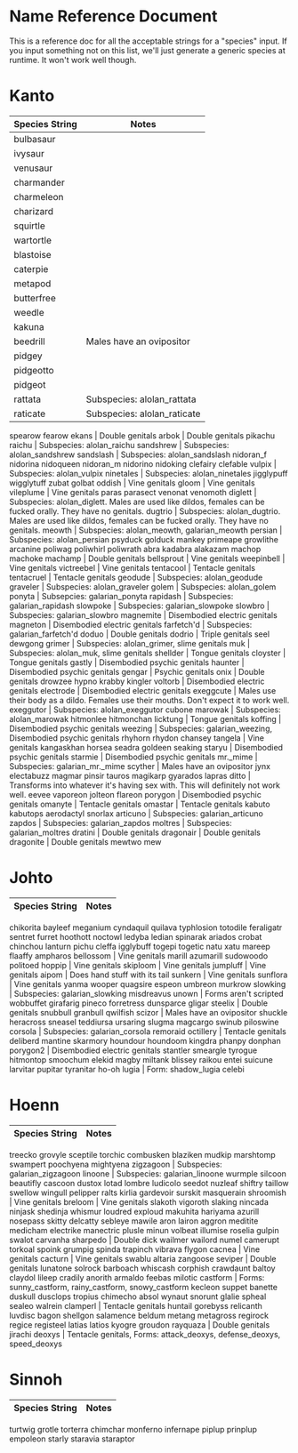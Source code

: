 # Name Reference Document
This is a reference doc for all the acceptable strings for a "species" input.
If you input something not on this list, we'll just generate a generic species at runtime. It won't work well though.

# Kanto
Species String | Notes
-------------- | -----
bulbasaur |
ivysaur |
venusaur |
charmander |
charmeleon |
charizard |
squirtle |
wartortle |
blastoise |
caterpie |
metapod |
butterfree |
weedle |
kakuna |
beedrill | Males have an ovipositor
pidgey |
pidgeotto |
pidgeot |
rattata | Subspecies: alolan_rattata
raticate | Subspecies: alolan_raticate
spearow
fearow
ekans | Double genitals
arbok | Double genitals
pikachu
raichu | Subspecies: alolan_raichu
sandshrew | Subspecies: alolan_sandshrew
sandslash | Subspecies: alolan_sandslash
nidoran_f
nidorina
nidoqueen
nidoran_m
nidorino
nidoking
clefairy
clefable
vulpix | Subspecies: alolan_vulpix
ninetales | Subspecies: alolan_ninetales
jigglypuff
wigglytuff
zubat
golbat
oddish | Vine genitals
gloom | Vine genitals
vileplume | Vine genitals
paras
parasect
venonat
venomoth
diglett | Subspecies: alolan_diglett. Males are used like dildos, females can be fucked orally. They have no genitals.
dugtrio | Subspecies: alolan_dugtrio. Males are used like dildos, females can be fucked orally. They have no genitals.
meowth | Subspecies: alolan\_meowth, galarian\_meowth
persian | Subspecies: alolan_persian
psyduck
golduck
mankey
primeape
growlithe
arcanine
poliwag
poliwhirl
poliwrath
abra
kadabra
alakazam
machop
machoke
machamp | Double genitals
bellsprout | Vine genitals
weepinbell | Vine genitals
victreebel | Vine genitals
tentacool | Tentacle genitals
tentacruel | Tentacle genitals
geodude | Subspecies: alolan_geodude
graveler | Subspecies: alolan_graveler
golem | Subspecies: alolan_golem
ponyta | Subsepcies: galarian_ponyta
rapidash | Subspecies: galarian_rapidash
slowpoke | Subspecies: galarian_slowpoke
slowbro | Subspecies: galarian_slowbro
magnemite | Disembodied electric genitals
magneton | Disembodied electric genitals
farfetch'd | Subspecies: galarian_farfetch'd
doduo | Double genitals
dodrio | Triple genitals
seel
dewgong
grimer | Subspecies: alolan_grimer, slime genitals
muk | Subspecies: alolan_muk, slime genitals
shellder | Tongue genitals
cloyster | Tongue genitals
gastly | Disembodied psychic genitals
haunter | Disembodied psychic genitals
gengar | Psychic genitals
onix | Double genitals
drowzee
hypno
krabby
kingler
voltorb | Disembodied electric genitals
electrode | Disembodied electric genitals
exeggcute | Males use their body as a dildo. Females use their mouths. Don't expect it to work well.
exeggutor | Subspecies: alolan_exeggutor
cubone
marowak | Subspecies: alolan_marowak
hitmonlee
hitmonchan
licktung | Tongue genitals
koffing | Disembodied psychic genitals
weezing | Subspecies: galarian_weezing, Disembodied psychic genitals
rhyhorn
rhydon
chansey
tangela | Vine genitals
kangaskhan
horsea
seadra
goldeen
seaking
staryu | Disembodied psychic genitals
starmie | Disembodied psychic genitals
mr.\_mime | Subspecies: galarian\_mr.\_mime
scyther | Males have an ovipositor
jynx
electabuzz
magmar
pinsir
tauros
magikarp
gyarados
lapras
ditto | Transforms into whatever it's having sex with. This will definitely not work well.
eevee
vaporeon
jolteon
flareon
porygon | Disembodied psychic genitals
omanyte | Tentacle genitals
omastar | Tentacle genitals
kabuto
kabutops
aerodactyl
snorlax
articuno | Subspecies: galarian_articuno
zapdos | Subspecies: galarian_zapdos
moltres | Subspecies: galarian_moltres
dratini | Double genitals
dragonair | Double genitals
dragonite | Double genitals
mewtwo
mew

# Johto
Species String | Notes
-------------- | -----
chikorita
bayleef
meganium
cyndaquil
quilava
typhlosion
totodile
feraligatr
sentret
furret
hoothott
noctowl
ledyba
ledian
spinarak
ariados
crobat
chinchou
lanturn
pichu
cleffa
igglybuff
togepi
togetic
natu
xatu
mareep
flaaffy
ampharos
bellossom | Vine genitals
marill
azumarill
sudowoodo
politoed
hoppip | Vine genitals
skiploom | Vine genitals
jumpluff | Vine genitals
aipom | Does hand stuff with its tail
sunkern | Vine genitals
sunflora | Vine genitals
yanma
wooper
quagsire
espeon
umbreon
murkrow
slowking | Subspecies: galarian_slowking
misdreavus
unown | Forms aren't scripted
wobbuffet
girafarig
pineco
forretress
dunsparce
gligar
steelix | Double genitals
snubbull
granbull
qwilfish
scizor | Males have an ovipositor
shuckle
heracross
sneasel
teddiursa
ursaring
slugma
magcargo
swinub
piloswine
corsola | Subspecies: galarian_corsola
remoraid
octillery | Tentacle genitals
deliberd
mantine
skarmory
houndour
houndoom
kingdra
phanpy
donphan
porygon2 | Disembodied electric genitals
stantler
smeargle
tyrogue
hitmontop
smoochum
elekid
magby
miltank
blissey
raikou
entei
suicune
larvitar
pupitar
tyranitar
ho-oh
lugia | Form: shadow_lugia
celebi

# Hoenn
Species String | Notes
-------------- | -----
treecko
grovyle
sceptile
torchic
combusken
blaziken
mudkip
marshtomp
swampert
poochyena
mightyena
zigzagoon | Subspecies: galarian_zigzagoon
linoone | Subspecies: galarian_linoone
wurmple
silcoon
beautifly
cascoon
dustox
lotad
lombre
ludicolo
seedot
nuzleaf
shiftry
taillow
swellow
wingull
pelipper
ralts
kirlia
gardevoir
surskit
masquerain
shroomish | Vine genitals
breloom | Vine genitals
slakoth
vigoroth
slaking
nincada
ninjask
shedinja
whismur
loudred
exploud
makuhita
hariyama
azurill
nosepass
skitty
delcatty
sebleye
mawile
aron
lairon
aggron
meditite
medicham
electrike
manectric
plusle
minun
volbeat
illumise
roselia
gulpin
swalot
carvanha
sharpedo | Double dick
wailmer
wailord
numel
camerupt
torkoal
spoink
grumpig
spinda
trapinch
vibrava
flygon
cacnea | Vine genitals
cacturn | Vine genitals
swablu
altaria
zangoose
seviper | Double genitals
lunatone
solrock
barboach
whiscash
corphish
crawdaunt
baltoy
claydol
lileep
cradily
anorith
armaldo
feebas
milotic
castform | Forms: sunny_castform, rainy_castform, snowy_castform
kecleon
suppet
banette
duskull
dusclops
tropius
chimecho
absol
wynaut
snorunt
glalie
spheal
sealeo
walrein
clamperl | Tentacle genitals
huntail
gorebyss
relicanth
luvdisc
bagon
shellgon
salamence
beldum
metang
metagross
regirock
regice
registeel
latias
latios
kyogre
groudon
rayquaza | Double genitals
jirachi
deoxys | Tentacle genitals, Forms: attack_deoxys, defense_deoxys, speed_deoxys

# Sinnoh
Species String | Notes
-------------- | -----
turtwig
grotle
torterra
chimchar
monferno
infernape
piplup
prinplup
empoleon
starly
staravia
staraptor